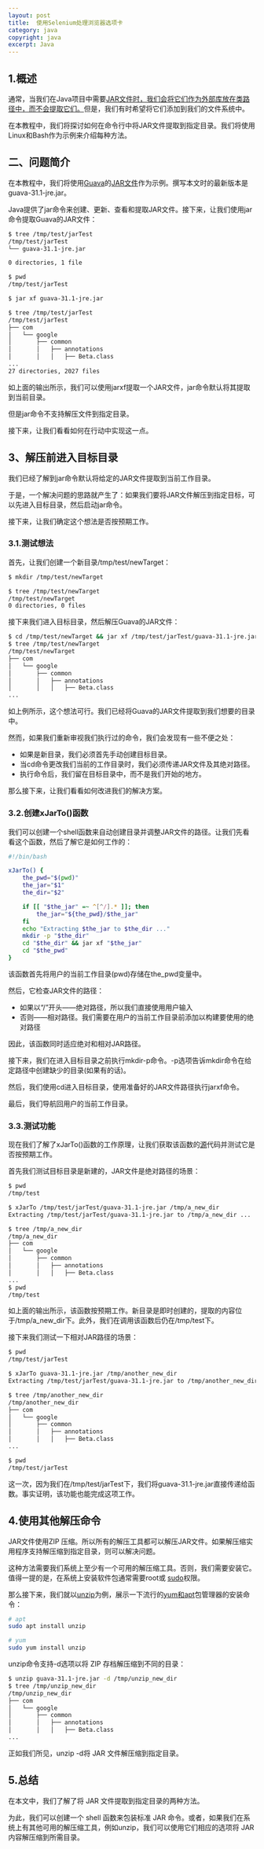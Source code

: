 ```yaml
---
layout: post
title:  使用Selenium处理浏览器选项卡
category: java
copyright: java
excerpt: Java
---
```


## 1.概述

通常，当我们在Java项目中需要[JAR文件时，我们会将它们作为外部库放在类路径中，而不会提取它们。](https://www.baeldung.com/java-view-jar-contents)但是，我们有时希望将它们添加到我们的文件系统中。

在本教程中，我们将探讨如何在命令行中将JAR文件提取到指定目录。我们将使用Linux和Bash作为示例来介绍每种方法。

## 二、问题简介

在本教程中，我们将使用[Guava](https://www.baeldung.com/guava-guide)的[JAR文件](https://github.com/google/guava/releases)作为示例。撰写本文时的最新版本是guava-31.1-jre.jar。

Java提供了jar命令来创建、更新、查看和提取JAR文件。接下来，让我们使用jar命令提取Guava的JAR文件：

```bash
$ tree /tmp/test/jarTest
/tmp/test/jarTest
└── guava-31.1-jre.jar

0 directories, 1 file

$ pwd
/tmp/test/jarTest

$ jar xf guava-31.1-jre.jar 

$ tree /tmp/test/jarTest   
/tmp/test/jarTest
├── com
│   └── google
│       ├── common
│       │   ├── annotations
│       │   │   ├── Beta.class
...
27 directories, 2027 files

```

如上面的输出所示，我们可以使用jarxf提取一个JAR文件，jar命令默认将其提取到当前目录。

但是jar命令不支持解压文件到指定目录。

接下来，让我们看看如何在行动中实现这一点。

## 3、解压前进入目标目录

我们已经了解到jar命令默认将给定的JAR文件提取到当前工作目录。

于是，一个解决问题的思路就产生了：如果我们要将JAR文件解压到指定目标，可以先进入目标目录，然后启动jar命令。

接下来，让我们确定这个想法是否按预期工作。

### 3.1.测试想法

首先，让我们创建一个新目录/tmp/test/newTarget：

```bash
$ mkdir /tmp/test/newTarget

$ tree /tmp/test/newTarget
/tmp/test/newTarget
0 directories, 0 files

```

接下来我们进入目标目录，然后解压Guava的JAR文件：

```bash
$ cd /tmp/test/newTarget && jar xf /tmp/test/jarTest/guava-31.1-jre.jar 
$ tree /tmp/test/newTarget
/tmp/test/newTarget
├── com
│   └── google
│       ├── common
│       │   ├── annotations
│       │   │   ├── Beta.class
...
```

如上例所示，这个想法可行。我们已经将Guava的JAR文件提取到我们想要的目录中。

然而，如果我们重新审视我们执行过的命令，我们会发现有一些不便之处：

-   如果是新目录，我们必须首先手动创建目标目录。
-   当cd命令更改我们当前的工作目录时，我们必须传递JAR文件及其绝对路径。
-   执行命令后，我们留在目标目录中，而不是我们开始的地方。

那么接下来，让我们看看如何改进我们的解决方案。

### 3.2.创建xJarTo()函数

我们可以创建一个shell函数来自动创建目录并调整JAR文件的路径。让我们先看看这个函数，然后了解它是如何工作的：

```bash
#!/bin/bash

xJarTo() {
    the_pwd="$(pwd)"
    the_jar="$1"
    the_dir="$2"

    if [[ "$the_jar" =~ ^[^/].* ]]; then
        the_jar="${the_pwd}/$the_jar"
    fi
    echo "Extracting $the_jar to $the_dir ..."
    mkdir -p "$the_dir"
    cd "$the_dir" && jar xf "$the_jar"
    cd "$the_pwd"
}

```

该函数首先将用户的当前工作目录(pwd)存储在the_pwd变量中。

然后，它检查JAR文件的路径：

-   如果以“/”开头——绝对路径，所以我们直接使用用户输入
-   否则——相对路径。我们需要在用户的当前工作目录前添加以构建要使用的绝对路径

因此，该函数同时适应绝对和相对JAR路径。

接下来，我们在进入目标目录之前执行mkdir-p命令。-p选项告诉mkdir命令在给定路径中创建缺少的目录(如果有的话)。

然后，我们使用cd进入目标目录，使用准备好的JAR文件路径执行jarxf命令。

最后，我们导航回用户的当前工作目录。

### 3.3.测试功能

现在我们了解了xJarTo()函数的工作原理，让我们获取该函数的[源](https://www.baeldung.com/linux/source-command)代码并测试它是否按预期工作。

首先我们测试目标目录是新建的，JAR文件是绝对路径的场景：

```bash
$ pwd
/tmp/test

$ xJarTo /tmp/test/jarTest/guava-31.1-jre.jar /tmp/a_new_dir
Extracting /tmp/test/jarTest/guava-31.1-jre.jar to /tmp/a_new_dir ...

$ tree /tmp/a_new_dir
/tmp/a_new_dir
├── com
│   └── google
│       ├── common
│       │   ├── annotations
│       │   │   ├── Beta.class
...
$ pwd
/tmp/test
```

如上面的输出所示，该函数按预期工作。新目录是即时创建的，提取的内容位于/tmp/a_new_dir下。此外，我们在调用该函数后仍在/tmp/test下。

接下来我们测试一下相对JAR路径的场景：

```bash
$ pwd
/tmp/test/jarTest

$ xJarTo guava-31.1-jre.jar /tmp/another_new_dir
Extracting /tmp/test/jarTest/guava-31.1-jre.jar to /tmp/another_new_dir ...

$ tree /tmp/another_new_dir
/tmp/another_new_dir
├── com
│   └── google
│       ├── common
│       │   ├── annotations
│       │   │   ├── Beta.class
...

$ pwd
/tmp/test/jarTest
```

这一次，因为我们在/tmp/test/jarTest下，我们将guava-31.1-jre.jar直接传递给函数。事实证明，该功能也能完成这项工作。

## 4.使用其他解压命令

JAR文件使用ZIP 压缩。所以所有的解压工具都可以解压JAR文件。如果解压缩实用程序支持解压缩到指定目录，则可以解决问题。

这种方法需要我们系统上至少有一个可用的解压缩工具。否则，我们需要安装它。值得一提的是，在系统上安装软件包通常需要root或 [sudo](https://www.baeldung.com/linux/sudo-command)权限。

那么接下来，我们就以[unzip](https://linux.die.net/man/1/unzip)为例，展示一下流行的[yum和apt](https://www.baeldung.com/linux/yum-and-apt)包管理器的安装命令：

```bash
# apt
sudo apt install unzip

# yum
sudo yum install unzip
```

unzip命令支持-d选项以将 ZIP 存档解压缩到不同的目录：

```bash
$ unzip guava-31.1-jre.jar -d /tmp/unzip_new_dir
$ tree /tmp/unzip_new_dir
/tmp/unzip_new_dir
├── com
│   └── google
│       ├── common
│       │   ├── annotations
│       │   │   ├── Beta.class
...

```

正如我们所见，unzip -d将 JAR 文件解压缩到指定目录。

##  5.总结

在本文中，我们了解了将 JAR 文件提取到指定目录的两种方法。

为此，我们可以创建一个 shell 函数来包装标准 JAR 命令。或者，如果我们在系统上有其他可用的解压缩工具，例如unzip，我们可以使用它们相应的选项将 JAR 内容解压缩到所需目录。
